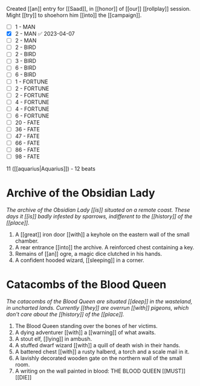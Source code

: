 Created [[an]] entry for [[Saad]], in [[honor]] of [[our]] [[rollplay]] session.
Might [[try]] to shoehorn him [[into]] the [[campaign]].

- [ ] 1 - MAN
- [x] 2 - MAN ✅ 2023-04-07
- [ ] 2 - MAN
- [ ] 2 - BIRD
- [ ] 2 - BIRD
- [ ] 3 - BIRD
- [ ] 6 - BIRD
- [ ] 6 - BIRD
- [ ] 1 - FORTUNE
- [ ] 2 - FORTUNE
- [ ] 2 - FORTUNE
- [ ] 4 - FORTUNE
- [ ] 4 - FORTUNE
- [ ] 6 - FORTUNE
- [ ] 20 - FATE
- [ ] 36 - FATE
- [ ] 47 - FATE
- [ ] 66 - FATE
- [ ] 86 - FATE
- [ ] 98 - FATE

11 ([[aquarius|Aquarius]]) - 12 beats

# Archive of the Obsidian Lady 

*The archive of the Obsidian Lady [[is]] situated on a remote coast. These days it [[is]] badly infested by sparrows, indifferent to the [[history]] of the [[place]].*

1. A [[great]] iron door [[with]] a keyhole on the eastern wall of the small chamber.
2. A rear entrance [[into]] the archive. A reinforced chest containing a key.
3. Remains of [[an]] ogre, a magic dice clutched in his hands.
4. A confident hooded wizard, [[sleeping]] in a corner.

# Catacombs of the Blood Queen 

*The catacombs of the Blood Queen are situated [[deep]] in the wasteland, in uncharted lands. Currently [[they]] are overrun [[with]] pigeons, which don't care about the [[history]] of the [[place]].*

1. The Blood Queen standing over the bones of her victims.
2. A dying adventurer [[with]] a [[warning]] of what awaits.
3. A stout elf, [[lying]] in ambush.
4. A stuffed dwarf wizard [[with]] a quill of death wish in their hands.
5. A battered chest [[with]] a rusty halberd, a torch and a scale mail in it.
6. A lavishly decorated wooden gate on the northern wall of the small room.
7. A writing on the wall painted in blood: THE BLOOD QUEEN [[MUST]] [[DIE]]




